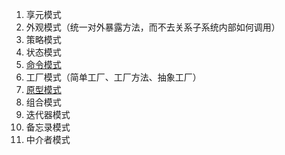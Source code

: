 1. 享元模式
2. 外观模式（统一对外暴露方法，而不去关系子系统内部如何调用）
3. 策略模式
4. 状态模式
5. [命令模式](https://github.com/ascoders/weekly/blob/master/%E8%AE%BE%E8%AE%A1%E6%A8%A1%E5%BC%8F/180.%E7%B2%BE%E8%AF%BB%E3%80%8A%E8%AE%BE%E8%AE%A1%E6%A8%A1%E5%BC%8F%20-%20Command%20%E5%91%BD%E4%BB%A4%E6%A8%A1%E5%BC%8F%E3%80%8B.md)
6. 工厂模式（简单工厂、工厂方法、抽象工厂）
7. [原型模式](https://github.com/ascoders/weekly/blob/master/%E8%AE%BE%E8%AE%A1%E6%A8%A1%E5%BC%8F/170.%E7%B2%BE%E8%AF%BB%E3%80%8A%E8%AE%BE%E8%AE%A1%E6%A8%A1%E5%BC%8F%20-%20Prototype%20%E5%8E%9F%E5%9E%8B%E6%A8%A1%E5%BC%8F%E3%80%8B.md)
8. 组合模式
9. 迭代器模式
10. 备忘录模式
11. 中介者模式